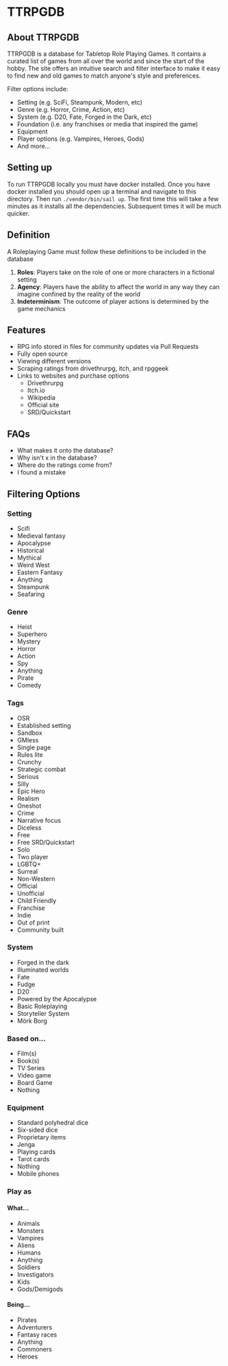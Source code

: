 # TTRPGDB

## About TTRPGDB

TTRPGDB is a database for Tabletop Role Playing Games. It contains a curated
list of games from all over the world and since the start of the hobby.
The site offers an intuitive search and filter interface to make it easy to
find new and old games to match anyone's style and preferences.

Filter options include:
- Setting (e.g. SciFi, Steampunk, Modern, etc)
- Genre (e.g. Horror, Crime, Action, etc)
- System (e.g. D20, Fate, Forged in the Dark, etc)
- Foundation (i.e. any franchises or media that inspired the game)
- Equipment
- Player options (e.g. Vampires, Heroes, Gods)
- And more...

## Setting up

To run TTRPGDB locally you must have docker installed.
Once you have docker installed you should open up a terminal and navigate to
this directory.
Then run `./vendor/bin/sail up`. The first time this will take a few minutes
as it installs all the dependencies. Subsequent times it will be much quicker.

## Definition

A Roleplaying Game must follow these definitions to be included in the database

1. **Roles**: Players take on the role of one or more characters in a fictional setting
2. **Agency**: Players have the ability to affect the world in any way they can imagine confined by the reality of the world
3. **Indeterminism**: The outcome of player actions is determined by the game mechanics

## Features

- RPG info stored in files for community updates via Pull Requests
- Fully open source
- Viewing different versions
- Scraping ratings from drivethrurpg, itch, and rpggeek
- Links to websites and purchase options
  - Drivethrurpg
  - Itch.io
  - Wikipedia
  - Official site
  - SRD/Quickstart

## FAQs

- What makes it onto the database?
- Why isn't x in the database?
- Where do the ratings come from?
- I found a mistake

## Filtering Options

### Setting

- Scifi
- Medieval fantasy
- Apocalypse
- Historical
- Mythical
- Weird West
- Eastern Fantasy
- Anything
- Steampunk
- Seafaring

### Genre

- Heist
- Superhero
- Mystery
- Horror
- Action
- Spy
- Anything
- Pirate
- Comedy

### Tags

- OSR
- Established setting
- Sandbox
- GMless
- Single page
- Rules lite
- Crunchy
- Strategic combat
- Serious
- Silly
- Epic Hero
- Realism
- Oneshot
- Crime
- Narrative focus
- Diceless
- Free
- Free SRD/Quickstart
- Solo
- Two player
- LGBTQ+
- Surreal
- Non-Western
- Official
- Unofficial
- Child Friendly
- Franchise
- Indie
- Out of print
- Community built

### System

- Forged in the dark
- Illuminated worlds
- Fate
- Fudge
- D20
- Powered by the Apocalypse
- Basic Roleplaying
- Storyteller System
- Mörk Borg

### Based on...

- Film(s)
- Book(s)
- TV Series
- Video game
- Board Game
- Nothing

### Equipment

- Standard polyhedral dice
- Six-sided dice
- Proprietary items
- Jenga
- Playing cards
- Tarot cards
- Nothing
- Mobile phones

### Play as

#### What...

- Animals
- Monsters
- Vampires
- Aliens
- Humans
- Anything
- Soldiers
- Investigators
- Kids
- Gods/Demigods

#### Being...

- Pirates
- Adventurers
- Fantasy races
- Anything
- Commoners
- Heroes